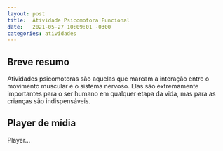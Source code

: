 ```yaml
---
layout: post
title:  Atividade Psicomotora Funcional
date:   2021-05-27 10:09:01 -0300
categories: atividades
---
```


## Breve resumo
Atividades psicomotoras são aquelas que marcam a interação entre o movimento muscular e o sistema nervoso. Elas são extremamente importantes para o ser humano em qualquer etapa da vida, mas para as crianças são indispensáveis.

## Player de mídia
Player...
